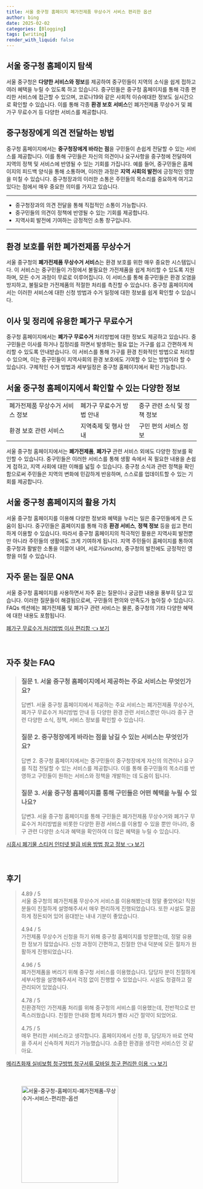```yaml
---
title: 서울 중구청 홈페이지 폐가전제품 무상수거 서비스 편리한 옵션
author: bing
date: 2025-02-02
categories: [Blogging]
tags: [writing]
render_with_liquid: false
---
```



<h2 id='중구청 홈페이지 탐색'>서울 중구청 홈페이지 탐색</h2>

<p>서울 중구청은 <b>다양한 서비스와 정보</b>를 제공하여 중구민들이 지역의 소식을 쉽게 접하고 여러 혜택을 누릴 수 있도록 하고 있습니다. 중구민들은 중구청 홈페이지를 통해 각종 편리한 서비스에 접근할 수 있으며, 코로나19와 같은 사회적 이슈에대한 정보도 실시간으로 확인할 수 있습니다. 이를 통해 각종 <b>환경 보호 서비스</b>인 폐가전제품 무상수거 및 폐가구 무료수거 등 다양한 서비스를 제공합니다.</p>

<h2 id='중구청장 의견 전달 서비스'>중구청장에게 의견 전달하는 방법</h2>

<p>중구청 홈페이지에서는 <b>중구청장에게 바라는 점</b>을 구민들이 손쉽게 전달할 수 있는 서비스를 제공합니다. 이를 통해 구민들은 자신의 의견이나 요구사항을 중구청에 전달하여 지역의 정책 및 서비스에 반영될 수 있는 기회를 가집니다. 예를 들어, 중구민들은 홈페이지의 피드백 양식을 통해 소통하며, 이러한 과정은 <b>지역 사회의 발전</b>에 긍정적인 영향을 미칠 수 있습니다. 중구청장과의 이러한 소통은 주민들의 목소리를 중요하게 여기고 있다는 점에서 매우 중요한 의미를 가지고 있습니다.</p>

<hr />

<ul>
    <li>중구청장과의 의견 전달을 통해 직접적인 소통이 가능합니다.</li>
    <li>중구민들의 의견이 정책에 반영될 수 있는 기회를 제공합니다.</li>
    <li>지역사회 발전에 기여하는 긍정적인 소통 창구입니다.</li>
</ul>

<hr />

<h2 id='폐가전제품 무상수거 서비스'>환경 보호를 위한 폐가전제품 무상수거</h2>

<p>서울 중구청의 <b>폐가전제품 무상수거 서비스</b>는 환경 보호를 위한 매우 중요한 시스템입니다. 이 서비스는 중구민들이 가정에서 불필요한 가전제품을 쉽게 처리할 수 있도록 지원하며, 모든 수거 과정이 무료로 이루어집니다. 이 서비스를 통해 중구민들은 환경 오염을 방지하고, 불필요한 가전제품의 적절한 처리를 촉진할 수 있습니다. 중구청 홈페이지에서는 이러한 서비스에 대한 신청 방법과 수거 일정에 대한 정보를 쉽게 확인할 수 있습니다.</p>

<h2 id='폐가구 무료수거 처리방법'>이사 및 정리에 유용한 폐가구 무료수거</h2>

<p>중구청 홈페이지에서는 <b>폐가구 무료수거</b> 처리방법에 대한 정보도 제공하고 있습니다. 중구민들은 이사를 하거나 집정리를 하면서 발생하는 필요 없는 가구를 쉽고 간편하게 처리할 수 있도록 안내받습니다. 이 서비스를 통해 가구를 환경 친화적인 방법으로 처리할 수 있으며, 이는 중구민들이 지역사회의 환경 보호에도 기여할 수 있는 방법이라 할 수 있습니다. 구체적인 수거 방법과 세부일정은 중구청 홈페이지에서 확인 가능합니다.</p>

<h2 id='다양한 정보 확인'>서울 중구청 홈페이지에서 확인할 수 있는 다양한 정보</h2>

<table>
    <tr>
        <td>폐가전제품 무상수거 서비스 정보</td>
        <td>폐가구 무료수거 방법 안내</td>
        <td>중구 관련 소식 및 정책 정보</td>
    </tr>
    <tr>
        <td>환경 보호 관련 서비스</td>
        <td>지역축제 및 행사 안내</td>
        <td>구민 편의 서비스 정보</td>
    </tr>
</table>

<p>서울 중구청 홈페이지에서는 <b>폐가전제품</b>, <b>폐가구</b> 관련 서비스 외에도 다양한 정보를 확인할 수 있습니다. 중구민들은 이러한 서비스를 통해 생활 속에서 꼭 필요한 내용을 손쉽게 접하고, 지역 사회에 대한 이해를 넓힐 수 있습니다. 중구청 소식과 관련 정책을 확인함으로써 주민들은 지역의 변화에 민감하게 반응하며, 스스로를 업데이트할 수 있는 기회를 제공합니다.</p>

<h2 id='결론'>서울 중구청 홈페이지의 활용 가치</h2>

<p>서울 중구청 홈페이지를 이용해 다양한 정보와 혜택을 누리는 일은 중구민들에게 큰 도움이 됩니다. 중구민들은 홈페이지를 통해 각종 <b>환경 서비스</b>, <b>정책 정보</b> 등을 쉽고 편리하게 이용할 수 있습니다. 따라서 중구청 홈페이지의 적극적인 활용은 지역사회 발전뿐만 아니라 주민들의 생활에도 크게 기여하게 됩니다. 지역 주민들이 홈페이지를 통하여 중구청과 활발한 소통을 이끌어 내어, 서로가ünscht), 중구청의 발전에도 긍정적인 영향을 미칠 수 있습니다.</p>

<h2 id='자주 묻는 질문 QNA'>자주 묻는 질문 QNA</h2>

<p>서울 중구청 홈페이지를 사용하면서 자주 묻는 질문이나 궁금한 내용을 풍부히 담고 있습니다. 이러한 질문들이 해결됨으로써, 구민들의 편의와 만족도가 높아질 수 있습니다. FAQs 섹션에는 폐가전제품 및 폐가구 관련 서비스는 물론, 중구청의 기타 다양한 혜택에 대한 내용도 포함됩니다.</p>


<p><a class="click-button" title="폐가구 무료수거 처리방법 이사 편리함" href="https://purplelist.github.io/posts/%ED%8F%90%EA%B0%80%EA%B5%AC-%EB%AC%B4%EB%A3%8C%EC%88%98%EA%B1%B0-%EC%B2%98%EB%A6%AC%EB%B0%A9%EB%B2%95-%EC%9D%B4%EC%82%AC-%ED%8E%B8%EB%A6%AC%ED%95%A8/" rel="dofollow">폐가구 무료수거 처리방법 이사 편리함 👈 보기</a></p><br>
<h2 id='자주_찾는_FAQ'>자주 찾는 FAQ</h2>
<div itemscope="" itemtype="https://schema.org/FAQPage"> 
<blockquote> 
<div itemscope="" itemprop="mainEntity" itemtype="https://schema.org/Question"> 
<h3 itemprop="name">질문 1. 서울 중구청 홈페이지에서 제공하는 주요 서비스는 무엇인가요?</h3> 
<div itemscope="" itemprop="acceptedAnswer" itemtype="https://schema.org/Answer"> 
<span itemprop="text"> 
<p>답변1. 서울 중구청 홈페이지에서 제공하는 주요 서비스는 폐가전제품 무상수거, 폐가구 무료수거 처리방법 안내 등 다양한 환경 관련 서비스뿐만 아니라 중구 관련 다양한 소식, 정책, 서비스 정보를 확인할 수 있습니다.</p> 
</span> 
</div> 
</div> 

<div itemscope="" itemprop="mainEntity" itemtype="https://schema.org/Question"> 
<h3 itemprop="name">질문 2. 중구청장에게 바라는 점을 남길 수 있는 서비스는 무엇인가요?</h3> 
<div itemscope="" itemprop="acceptedAnswer" itemtype="https://schema.org/Answer"> 
<span itemprop="text"> 
<p>답변 2. 중구청 홈페이지에서는 중구민들이 중구청장에게 자신의 의견이나 요구를 직접 전달할 수 있는 서비스를 제공합니다. 이를 통해 중구민들의 목소리를 반영하고 구민들이 원하는 서비스와 정책을 개발하는 데 도움이 됩니다.</p> 
</span> 
</div> 
</div> 

<div itemscope="" itemprop="mainEntity" itemtype="https://schema.org/Question"> 
<h3 itemprop="name">질문 3. 서울 중구청 홈페이지를 통해 구민들은 어떤 혜택을 누릴 수 있나요?</h3> 
<div itemscope="" itemprop="acceptedAnswer" itemtype="https://schema.org/Answer"> 
<span itemprop="text"> 
<p>답변3. 서울 중구청 홈페이지를 통해 구민들은 폐가전제품 무상수거와 폐가구 무료수거 처리방법을 비롯한 다양한 환경 서비스를 이용할 수 있을 뿐만 아니라, 중구 관련 다양한 소식과 혜택을 확인하여 더 많은 혜택을 누릴 수 있습니다.</p> 
</span> 
</div> 
</div> 

</blockquote> 
</div>
<p><a class="click-button" title="시흥시 폐기물 스티커 인터넷 발급 비용 방법 참고 정보" href="https://purplelist.github.io/posts/%EC%8B%9C%ED%9D%A5%EC%8B%9C-%ED%8F%90%EA%B8%B0%EB%AC%BC-%EC%8A%A4%ED%8B%B0%EC%BB%A4-%EC%9D%B8%ED%84%B0%EB%84%B7-%EB%B0%9C%EA%B8%89-%EB%B9%84%EC%9A%A9-%EB%B0%A9%EB%B2%95-%EC%B0%B8%EA%B3%A0-%EC%A0%95%EB%B3%B4/" rel="dofollow">시흥시 폐기물 스티커 인터넷 발급 비용 방법 참고 정보 👈 보기</a></p><br>
<h2 id='후기'>후기</h2>
<div itemscope itemtype="https://schema.org/Product">
  <blockquote>
  <div itemprop="review" itemscope itemtype="https://schema.org/Review">
      <div itemprop="reviewRating" itemscope itemtype="https://schema.org/Rating"> <span itemprop="ratingValue">4.89</span> / <span itemprop="bestRating">5</span> </div>
      <span itemprop="reviewBody">서울 중구청의 폐가전제품 무상수거 서비스를 이용해봤는데 정말 좋았어요! 직원분들이 친절하게 설명해주셔서 매우 편리하게 진행되었습니다. 또한 시설도 깔끔하게 정돈되어 있어 응대받는 내내 기분이 좋았습니다.</span>
  </div>
  <br>
  <div itemprop="review" itemscope itemtype="https://schema.org/Review">
      <div itemprop="reviewRating" itemscope itemtype="https://schema.org/Rating"> <span itemprop="ratingValue">4.94</span> / <span itemprop="bestRating">5</span> </div>
      <span itemprop="reviewBody">가전제품 무상수거 신청을 하기 위해 중구청 홈페이지를 방문했는데, 정말 유용한 정보가 많았습니다. 신청 과정이 간편하고, 친절한 안내 덕분에 모든 절차가 원활하게 진행되었습니다.</span>
  </div>
  <br>
  <div itemprop="review" itemscope itemtype="https://schema.org/Review">
      <div itemprop="reviewRating" itemscope itemtype="https://schema.org/Rating"> <span itemprop="ratingValue">4.96</span> / <span itemprop="bestRating">5</span> </div>
      <span itemprop="reviewBody">폐가전제품을 버리기 위해 중구청 서비스를 이용했습니다. 담당자 분이 친절하게 세부사항을 설명해주셔서 걱정 없이 진행할 수 있었습니다. 시설도 청결하고 잘 관리되어 있었습니다.</span>
  </div>
  <br>
  <div itemprop="review" itemscope itemtype="https://schema.org/Review">
      <div itemprop="reviewRating" itemscope itemtype="https://schema.org/Rating"> <span itemprop="ratingValue">4.78</span> / <span itemprop="bestRating">5</span> </div>
      <span itemprop="reviewBody">친환경적인 가전제품 처리를 위해 중구청의 서비스를 이용했는데, 전반적으로 만족스러웠습니다. 친절한 안내와 함께 처리가 빨라 시간 절약이 되었어요.</span>
  </div>
  <br>
  <div itemprop="review" itemscope itemtype="https://schema.org/Review">
      <div itemprop="reviewRating" itemscope itemtype="https://schema.org/Rating"> <span itemprop="ratingValue">4.75</span> / <span itemprop="bestRating">5</span> </div>
      <span itemprop="reviewBody">매우 편리한 서비스라고 생각합니다. 홈페이지에서 신청 후, 담당자가 바로 연락을 주셔서 신속하게 처리가 가능했습니다. 소중한 환경을 생각한 서비스인 것 같아요.</span>
  </div>
  </blockquote>
</div>
<p><a class="click-button" title="메리츠화재 실비보험 청구방법 청구서류 모바일 청구 편리한 이용" href="https://purplelist.github.io/posts/%EB%A9%94%EB%A6%AC%EC%B8%A0%ED%99%94%EC%9E%AC-%EC%8B%A4%EB%B9%84%EB%B3%B4%ED%97%98-%EC%B2%AD%EA%B5%AC%EB%B0%A9%EB%B2%95-%EC%B2%AD%EA%B5%AC%EC%84%9C%EB%A5%98-%EB%AA%A8%EB%B0%94%EC%9D%BC-%EC%B2%AD%EA%B5%AC-%ED%8E%B8%EB%A6%AC%ED%95%9C-%EC%9D%B4%EC%9A%A9/" rel="dofollow">메리츠화재 실비보험 청구방법 청구서류 모바일 청구 편리한 이용 👈 보기</a></p><br>
<figure class="image"><img src="https://purplelist.github.io/assets/img/thumbnail/서울-중구청-홈페이지-폐가전제품-무상수거-서비스-편리한-옵션.webp" alt="서울-중구청-홈페이지-폐가전제품-무상수거-서비스-편리한-옵션" width="256" height="256"></figure>